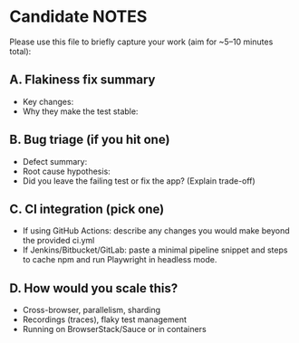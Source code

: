 # Candidate NOTES

Please use this file to briefly capture your work (aim for ~5–10 minutes total):

## A. Flakiness fix summary
- Key changes:
- Why they make the test stable:

## B. Bug triage (if you hit one)
- Defect summary:
- Root cause hypothesis:
- Did you leave the failing test or fix the app? (Explain trade-off)

## C. CI integration (pick one)
- If using GitHub Actions: describe any changes you would make beyond the provided ci.yml
- If Jenkins/Bitbucket/GitLab: paste a minimal pipeline snippet and steps to cache npm and run Playwright in headless mode.

## D. How would you scale this?
- Cross-browser, parallelism, sharding
- Recordings (traces), flaky test management
- Running on BrowserStack/Sauce or in containers
